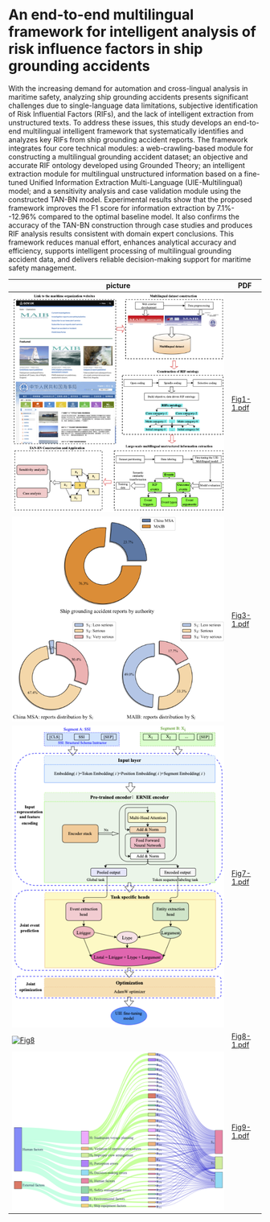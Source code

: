 # An end-to-end multilingual framework for intelligent analysis of risk influence factors in ship grounding accidents
With the increasing demand for automation and cross-lingual analysis in maritime safety, analyzing ship grounding accidents presents significant challenges due to single-language data limitations, subjective identification of Risk Influential Factors (RIFs), and the lack of intelligent extraction from unstructured texts. To address these issues, this study develops an end-to-end multilingual intelligent framework that systematically identifies and analyzes key RIFs from ship grounding accident reports. The framework integrates four core technical modules: a web-crawling-based module for constructing a multilingual grounding accident dataset; an objective and accurate RIF ontology developed using Grounded Theory; an intelligent extraction module for multilingual unstructured information based on a fine-tuned Unified Information Extraction Multi-Language (UIE-Multilingual) model; and a sensitivity analysis and case validation module using the constructed TAN-BN model. Experimental results show that the proposed framework improves the F1 score for information extraction by 7.1\%--12.96\% compared to the optimal baseline model. It also confirms the accuracy of the TAN-BN construction through case studies and produces RIF analysis results consistent with domain expert conclusions. This framework reduces manual effort, enhances analytical accuracy and efficiency, supports intelligent processing of multilingual grounding accident data, and delivers reliable decision-making support for maritime safety management. 

| picture | PDF |
|-----------|-----------|
| [![Fig1](./Fig1-1.png)](./Fig1-1.pdf) | [Fig1-1.pdf](./Fig1-1.pdf) |
| [![Fig3](./Fig3-1.png)](./Fig3-1.pdf) | [Fig3-1.pdf](./Fig3-1.pdf) |
| [![Fig7](./Fig7-1.png)](./Fig7-1.pdf) | [Fig7-1.pdf](./Fig7-1.pdf) |
| [![Fig8](./Fig8-1.png)](./Fig8-1.pdf) | [Fig8-1.pdf](./Fig8-1.pdf) |
| [![Fig9](./Fig9-1.png)](./Fig9-1.pdf) | [Fig9-1.pdf](./Fig9-1.pdf) |
